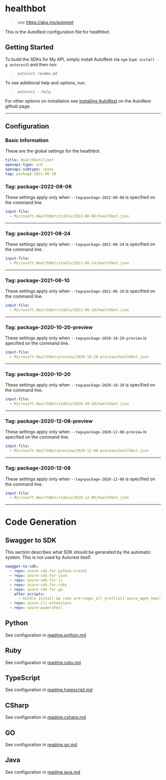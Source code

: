# healthbot

> see https://aka.ms/autorest

This is the AutoRest configuration file for healthbot.

## Getting Started

To build the SDKs for My API, simply install AutoRest via `npm` (`npm install -g autorest`) and then run:

> `autorest readme.md`

To see additional help and options, run:

> `autorest --help`

For other options on installation see [Installing AutoRest](https://aka.ms/autorest/install) on the AutoRest github page.

---

## Configuration

### Basic Information

These are the global settings for the healthbot.

```yaml
title: HealthbotClient
openapi-type: arm
openapi-subtype: rpaas
tag: package-2021-06-10
```

### Tag: package-2022-08-08

These settings apply only when `--tag=package-2022-08-08` is specified on the command line.

```yaml $(tag) == 'package-2022-08-08'
input-file:
  - Microsoft.HealthBot/stable/2022-08-08/healthbot.json
```

---

### Tag: package-2021-08-24

These settings apply only when `--tag=package-2021-08-24` is specified on the command line.

```yaml $(tag) == 'package-2021-08-24'
input-file:
  - Microsoft.HealthBot/stable/2021-08-24/healthbot.json
```

---

### Tag: package-2021-06-10

These settings apply only when `--tag=package-2021-06-10` is specified on the command line.

```yaml $(tag) == 'package-2021-06-10'
input-file:
  - Microsoft.HealthBot/stable/2021-06-10/healthbot.json
```

---

### Tag: package-2020-10-20-preview

These settings apply only when `--tag=package-2020-10-20-preview` is specified on the command line.

```yaml $(tag) == 'package-2020-10-20-preview'
input-file:
  - Microsoft.HealthBot/preview/2020-10-20-preview/healthbot.json
```

---

### Tag: package-2020-10-20

These settings apply only when `--tag=package-2020-10-20` is specified on the command line.

```yaml $(tag) == 'package-2020-10-20'
input-file:
  - Microsoft.HealthBot/stable/2020-10-20/healthbot.json
```

---

### Tag: package-2020-12-08-preview

These settings apply only when `--tag=package-2020-12-08-preview` is specified on the command line.

```yaml $(tag) == 'package-2020-12-08-preview'
input-file:
  - Microsoft.HealthBot/preview/2020-12-08-preview/healthbot.json
```

---

### Tag: package-2020-12-08

These settings apply only when `--tag=package-2020-12-08` is specified on the command line.

```yaml $(tag) == 'package-2020-12-08'
input-file:
  - Microsoft.HealthBot/stable/2020-12-08/healthbot.json
```

---

# Code Generation

## Swagger to SDK

This section describes what SDK should be generated by the automatic system.
This is not used by Autorest itself.

```yaml $(swagger-to-sdk)
swagger-to-sdk:
  - repo: azure-sdk-for-python-track2
  - repo: azure-sdk-for-java
  - repo: azure-sdk-for-js
  - repo: azure-sdk-for-ruby
  - repo: azure-sdk-for-go
    after_scripts:
      - bundle install && rake arm:regen_all_profiles['azure_mgmt_healthbot']
  - repo: azure-cli-extensions
  - repo: azure-powershell
```

## Python

See configuration in [readme.python.md](./readme.python.md)

## Ruby

See configuration in [readme.ruby.md](./readme.ruby.md)

## TypeScript

See configuration in [readme.typescript.md](./readme.typescript.md)

## CSharp

See configuration in [readme.csharp.md](./readme.csharp.md)

## GO

See configuration in [readme.go.md](./readme.go.md)

## Java

See configuration in [readme.java.md](./readme.java.md)
